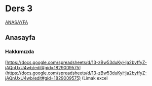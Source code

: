 # Ders 3

[ANASAYFA](ders-3.md#what-is-snyk)&#x20;

## Anasayfa

### Hakkımızda







[https://docs.google.com/spreadsheets/d/13-zBw53duKyHja2byffyZ-jAQnUxU4wb/edit#gid=1829009575](https://docs.google.com/spreadsheets/d/13-zBw53duKyHja2byffyZ-jAQnUxU4wb/edit#gid=1829009575)   (Limak excel



